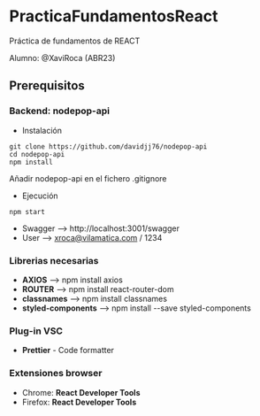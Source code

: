 # PracticaFundamentosReact
Práctica de fundamentos de REACT

Alumno: @XaviRoca (ABR23)


## Prerequisitos

### Backend: **nodepop-api**

* Instalación 
```
git clone https://github.com/davidjj76/nodepop-api
cd nodepop-api
npm install
``` 
Añadir nodepop-api en el fichero .gitignore

* Ejecución

```
npm start
```

* Swagger --> http://localhost:3001/swagger
* User --> xroca@vilamatica.com / 1234

### Librerias necesarias

* **AXIOS** --> npm install axios
* **ROUTER** --> npm install react-router-dom
* **classnames** --> npm install classnames
* **styled-components** --> npm install --save styled-components
### Plug-in VSC

* **Prettier** - Code formatter

### Extensiones browser

* Chrome: **React Developer Tools**
* Firefox: **React Developer Tools**








